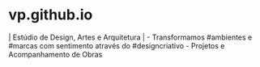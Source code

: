 # vp.github.io
| Estúdio de Design, Artes e Arquitetura | - Transformamos #ambientes e #marcas com sentimento através do #designcriativo - Projetos e Acompanhamento de Obras

